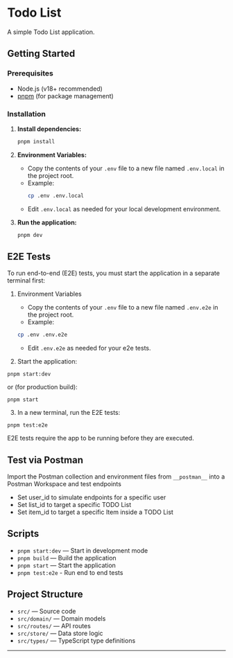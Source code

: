 # Todo List

A simple Todo List application.

## Getting Started

### Prerequisites

- Node.js (v18+ recommended)
- [pnpm](https://pnpm.io/) (for package management)

### Installation

1. **Install dependencies:**

   ```sh
   pnpm install
   ```

2. **Environment Variables:**

   - Copy the contents of your `.env` file to a new file named `.env.local` in the project root.
   - Example:
     ```sh
     cp .env .env.local
     ```
   - Edit `.env.local` as needed for your local development environment.

3. **Run the application:**
   ```sh
   pnpm dev
   ```

## E2E Tests

To run end-to-end (E2E) tests, you must start the application in a separate terminal first:

1. Environment Variables

   - Copy the contents of your `.env` file to a new file named `.env.e2e` in the project root.
   - Example:

   ```sh
   cp .env .env.e2e
   ```

   - Edit `.env.e2e` as needed for your e2e tests.

2. Start the application:

```
pnpm start:dev
```

or (for production build):

```
pnpm start
```

3. In a new terminal, run the E2E tests:

```
pnpm test:e2e
```

E2E tests require the app to be running before they are executed.

## Test via Postman

Import the Postman collection and environment files from `__postman__` into a Postman Workspace and test endpoints

- Set user_id to simulate endpoints for a specific user
- Set list_id to target a specific TODO List
- Set item_id to target a specific Item inside a TODO List

## Scripts

- `pnpm start:dev` — Start in development mode
- `pnpm build` — Build the application
- `pnpm start` — Start the application
- `pnpm test:e2e` - Run end to end tests

## Project Structure

- `src/` — Source code
- `src/domain/` — Domain models
- `src/routes/` — API routes
- `src/store/` — Data store logic
- `src/types/` — TypeScript type definitions

---
